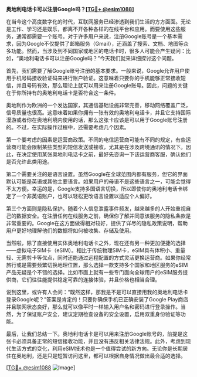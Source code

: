 **奥地利电话卡可以注册Google吗？[[TG💪+ @esim1088](https://t.me/s/esim1088)]**

在当今这个高度数字化的时代，互联网服务已经渗透到我们生活的方方面面。无论是工作、学习还是娱乐，都离不开各种各样的在线平台和应用。而要使用这些服务，通常都需要一个账号。对于许多用户来说，注册Google账号是一个基本需求，因为Google不仅提供了邮箱服务（Gmail），还涵盖了搜索、文档、地图等众多功能。然而，当涉及到不同国家或地区的电话卡时，很多人可能会产生疑问：比如，“奥地利电话卡可以注册Google吗？”今天我们就来详细探讨这个问题。

首先，我们需要了解Google账号注册的基本要求。一般来说，Google允许用户使用手机号码接收验证码来进行账户验证。这意味着只要你的手机能够正常接收短信，并且号码有效，那么理论上就可以用来注册Google账号。因此，问题的关键在于你所持有的奥地利电话卡是否符合这一条件。

奥地利作为欧洲的一个发达国家，其通信基础设施非常完善，移动网络覆盖广泛，信号质量也很高。这意味着如果你拥有一张有效的奥地利电话卡，并且它支持国际漫游或者你在奥地利境内使用的话，那么这张卡应该是可以用于Google账号注册的。不过，在实际操作过程中，还需要考虑几个因素。

第一个要考虑的因素是运营商政策。不同的电信运营商可能有不同的规定，有些运营商可能会限制某些类型的短信发送或接收，尤其是在涉及跨境通讯的情况下。因此，在决定使用某张奥地利电话卡之前，最好先咨询一下该运营商客服，确认他们是否允许此类用途。

第二个需要关注的是语言设置。虽然Google在全球范围内都有服务，但它的界面默认可能是英语或其他主要语言。如果用户的母语不是这些语言之一，可能会觉得不太方便。幸运的是，Google支持多国语言切换，所以即使你的奥地利电话卡绑定了一个非英语账户，也可以轻松更改语言设置以适应个人偏好。

第三个方面则是隐私保护。随着个人信息泄露事件频发，越来越多的人开始重视自己的数据安全。在注册任何在线服务之前，确保你了解并同意该服务的隐私条款是非常重要的。Google在这方面做得相对较好，提供了详尽的隐私政策说明，帮助用户更好地理解他们的数据将如何被收集、存储及使用。

当然啦，除了直接使用实体奥地利电话卡之外，现在还有另一种更加便捷的选择——虚拟电子SIM卡（eSIM）。相比于传统物理SIM卡，eSIM具有体积小、重量轻、无需剪卡等优点，同时还能通过远程配置的方式灵活更换运营商。如果你经常旅行或是需要频繁切换地理位置，那么选择一款支持多个国家和地区服务的eSIM产品无疑是个不错的选择。比如市面上就有一些专门面向全球用户的eSIM服务提供商，它们往往能提供稳定可靠的连接体验，并且价格也相当合理。

说到这里，或许有人会问：“既然这样，那我是不是可以直接用我的奥地利电话卡登录Google呢？”答案是肯定的！只要你确保手机已正确安装了Google Play商店并且联网状态良好，那么就可以像平时一样输入用户名和密码进行登录操作。当然，为了保证账户安全，建议定期检查设备的安全设置，启用双重身份验证等功能。

最后，让我们总结一下。奥地利电话卡是可以用来注册Google账号的，前提是这张卡必须具备正常的短信接收功能，并且没有违反相关法律法规。此外，考虑到现代生活方式的变化，利用eSIM技术也是一个值得尝试的新方向。无论你是长期居住在奥地利，还是只是短暂访问这里，都可以根据自身情况做出最合适的选择。

[[TG💪+ @esim1088](https://t.me/s/esim1088) ![Image](https://i.postimg.cc/4NQfJmqS/Snipaste-2025-05-13-00-14-12.png)]
